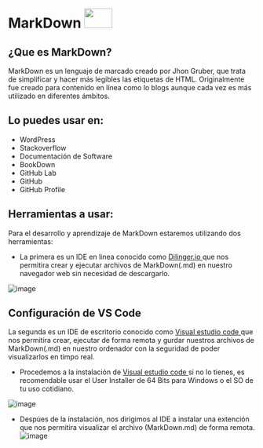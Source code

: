 # MarkDown <img style="width: 57px; height: 40px;" src="https://tse1.mm.bing.net/th?id=OIP.plSzXcrnJe39y9-UZqu1gwHaEj&amp;pid=Api&amp;P=0" id="yui_3_5_1_1_1683329984600_937">

 ## ¿Que es MarkDown?

MarkDown es un lenguaje  de  marcado creado por Jhon Gruber, que trata de simplificar  y hacer más legibles las etiquetas de HTML. Originalmente fue creado para contenido en línea como lo blogs aunque cada vez es más utilizado en diferentes ámbitos.

## Lo puedes usar en:
- WordPress 
- Stackoverflow 
- Documentación de Software
- BookDown 
- GitHub Lab 
- GitHub 
- GitHub Profile

## Herramientas a usar:

Para el desarrollo y aprendizaje de MarkDown estaremos utilizando dos herramientas:

- La primera es un IDE en linea conocido como <a href="https://dillinger.io/">Dilinger.io </a> que nos permitira crear y ejecutar archivos de MarkDown(.md) en nuestro navegador web sin necesidad de descargarlo.


![image](https://user-images.githubusercontent.com/118775234/236720114-3fa2e678-3e93-4737-a515-19602ccb25d3.png)

## Configuración de VS Code
La segunda es un IDE de escritorio conocido como <a href="https://code.visualstudio.com/Download"> Visual estudio code </a> que nos permitira crear, ejecutar de forma remota y gurdar nuestros archivos de MarkDown(.md) en nuestro ordenador con la seguridad de poder visualizarlos en timpo real.

- Procedemos a la instalación de <a href="https://code.visualstudio.com/Download"> Visual estudio code </a> si no lo tienes, es recomendable usar el User Installer de 64 Bits para Windows o el SO de tu uso cotidiano. 

![image](https://user-images.githubusercontent.com/118775234/236720711-48a815db-27db-4e3d-9379-d7b5911074fc.png)

- Despúes de la instalación, nos dirigimos al IDE a instalar una extención que nos permitira visualizar el archivo (MarkDown.md) de forma remota.
 ![image](https://user-images.githubusercontent.com/118775234/236723225-b9930ade-4c2d-4010-9f7d-d2822a797e42.png)
   

